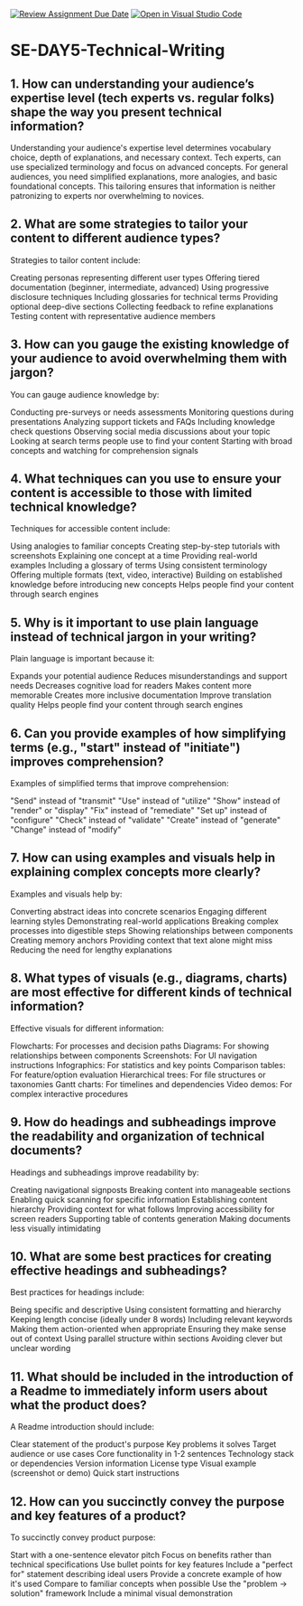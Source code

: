 [![Review Assignment Due Date](https://classroom.github.com/assets/deadline-readme-button-22041afd0340ce965d47ae6ef1cefeee28c7c493a6346c4f15d667ab976d596c.svg)](https://classroom.github.com/a/zsAR-pyY)
[![Open in Visual Studio Code](https://classroom.github.com/assets/open-in-vscode-2e0aaae1b6195c2367325f4f02e2d04e9abb55f0b24a779b69b11b9e10269abc.svg)](https://classroom.github.com/online_ide?assignment_repo_id=18485888&assignment_repo_type=AssignmentRepo)
# SE-DAY5-Technical-Writing
## 1. How can understanding your audience’s expertise level (tech experts vs. regular folks) shape the way you present technical information?
Understanding your audience's expertise level determines vocabulary choice, depth of explanations, and necessary context. Tech experts, can use specialized terminology and focus on advanced concepts. For general audiences, you need simplified explanations, more analogies, and basic foundational concepts. This tailoring ensures that information is neither patronizing to experts nor overwhelming to novices.
## 2. What are some strategies to tailor your content to different audience types?
Strategies to tailor content include:

Creating personas representing different user types
Offering tiered documentation (beginner, intermediate, advanced)
Using progressive disclosure techniques
Including glossaries for technical terms
Providing optional deep-dive sections
Collecting feedback to refine explanations
Testing content with representative audience members
## 3. How can you gauge the existing knowledge of your audience to avoid overwhelming them with jargon?
You can gauge audience knowledge by:

Conducting pre-surveys or needs assessments
Monitoring questions during presentations
Analyzing support tickets and FAQs
Including knowledge check questions
Observing social media discussions about your topic
Looking at search terms people use to find your content
Starting with broad concepts and watching for comprehension signals
## 4. What techniques can you use to ensure your content is accessible to those with limited technical knowledge?
Techniques for accessible content include:

Using analogies to familiar concepts
Creating step-by-step tutorials with screenshots
Explaining one concept at a time
Providing real-world examples
Including a glossary of terms
Using consistent terminology
Offering multiple formats (text, video, interactive)
Building on established knowledge before introducing new concepts
Helps people find your content through search engines
## 5. Why is it important to use plain language instead of technical jargon in your writing?
Plain language is important because it:

Expands your potential audience
Reduces misunderstandings and support needs
Decreases cognitive load for readers
Makes content more memorable
Creates more inclusive documentation
Improve translation quality
Helps people find your content through search engines
## 6. Can you provide examples of how simplifying terms (e.g., "start" instead of "initiate") improves comprehension?
Examples of simplified terms that improve comprehension:

"Send" instead of "transmit"
"Use" instead of "utilize"
"Show" instead of "render" or "display"
"Fix" instead of "remediate"
"Set up" instead of "configure"
"Check" instead of "validate"
"Create" instead of "generate"
"Change" instead of "modify"
## 7. How can using examples and visuals help in explaining complex concepts more clearly?
Examples and visuals help by:

Converting abstract ideas into concrete scenarios
Engaging different learning styles
Demonstrating real-world applications
Breaking complex processes into digestible steps
Showing relationships between components
Creating memory anchors
Providing context that text alone might miss
Reducing the need for lengthy explanations
## 8. What types of visuals (e.g., diagrams, charts) are most effective for different kinds of technical information?
Effective visuals for different information:

Flowcharts: For processes and decision paths
Diagrams: For showing relationships between components
Screenshots: For UI navigation instructions
Infographics: For statistics and key points
Comparison tables: For feature/option evaluation
Hierarchical trees: For file structures or taxonomies
Gantt charts: For timelines and dependencies
Video demos: For complex interactive procedures
## 9. How do headings and subheadings improve the readability and organization of technical documents?
Headings and subheadings improve readability by:

Creating navigational signposts
Breaking content into manageable sections
Enabling quick scanning for specific information
Establishing content hierarchy
Providing context for what follows
Improving accessibility for screen readers
Supporting table of contents generation
Making documents less visually intimidating
## 10. What are some best practices for creating effective headings and subheadings?
Best practices for headings include:

Being specific and descriptive
Using consistent formatting and hierarchy
Keeping length concise (ideally under 8 words)
Including relevant keywords
Making them action-oriented when appropriate
Ensuring they make sense out of context
Using parallel structure within sections
Avoiding clever but unclear wording
## 11. What should be included in the introduction of a Readme to immediately inform users about what the product does?
A Readme introduction should include:

Clear statement of the product's purpose
Key problems it solves
Target audience or use cases
Core functionality in 1-2 sentences
Technology stack or dependencies
Version information
License type
Visual example (screenshot or demo)
Quick start instructions
## 12. How can you succinctly convey the purpose and key features of a product?
To succinctly convey product purpose:

Start with a one-sentence elevator pitch
Focus on benefits rather than technical specifications
Use bullet points for key features
Include a "perfect for" statement describing ideal users
Provide a concrete example of how it's used
Compare to familiar concepts when possible
Use the "problem → solution" framework
Include a minimal visual demonstration
